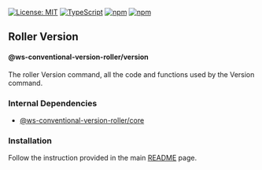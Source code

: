 [![License: MIT](https://img.shields.io/badge/License-MIT-yellow.svg)](https://opensource.org/licenses/MIT)
[![TypeScript](https://img.shields.io/badge/%3C%2F%3E-TypeScript-%230074c1.svg)](http://www.typescriptlang.org/)
[![npm](https://img.shields.io/npm/v/@ws-conventional-version-roller/version.svg?color=forest)](https://www.npmjs.com/package/@ws-conventional-version-roller/version)
[![npm](https://img.shields.io/npm/dy/@ws-conventional-version-roller/version?color=forest)](https://www.npmjs.com/package/@ws-conventional-version-roller/version)

## Roller Version
#### @ws-conventional-version-roller/version

The roller Version command, all the code and functions used by the Version command.

### Internal Dependencies
- [@ws-conventional-version-roller/core](https://github.com/ghiscoding/ws-conventional-version-roller/tree/main/packages/core)

### Installation
Follow the instruction provided in the main [README](https://github.com/ghiscoding/ws-conventional-version-roller#installation) page.
